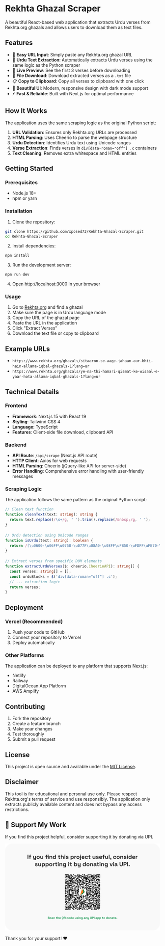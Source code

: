 # Rekhta Ghazal Scraper

A beautiful React-based web application that extracts Urdu verses from Rekhta.org ghazals and allows users to download them as text files.

## Features

- 🎯 **Easy URL Input**: Simply paste any Rekhta.org ghazal URL
- 📝 **Urdu Text Extraction**: Automatically extracts Urdu verses using the same logic as the Python scraper
- 👀 **Live Preview**: See the first 3 verses before downloading
- 💾 **File Download**: Download extracted verses as a `.txt` file
- 📋 **Copy to Clipboard**: Copy all verses to clipboard with one click
- 🎨 **Beautiful UI**: Modern, responsive design with dark mode support
- ⚡ **Fast & Reliable**: Built with Next.js for optimal performance

## How It Works

The application uses the same scraping logic as the original Python script:

1. **URL Validation**: Ensures only Rekhta.org URLs are processed
2. **HTML Parsing**: Uses Cheerio to parse the webpage structure
3. **Urdu Detection**: Identifies Urdu text using Unicode ranges
4. **Verse Extraction**: Finds verses in `div[data-roman="off"] .c` containers
5. **Text Cleaning**: Removes extra whitespace and HTML entities

## Getting Started

### Prerequisites

- Node.js 18+ 
- npm or yarn

### Installation

1. Clone the repository:
```bash
git clone https://github.com/xposed73/Rekhta-Ghazal-Scraper.git
cd Rekhta-Ghazal-Scraper
```

2. Install dependencies:
```bash
npm install
```

3. Run the development server:
```bash
npm run dev
```

4. Open [http://localhost:3000](http://localhost:3000) in your browser

### Usage

1. Go to [Rekhta.org](https://www.rekhta.org) and find a ghazal
2. Make sure the page is in Urdu language mode
3. Copy the URL of the ghazal page
4. Paste the URL in the application
5. Click "Extract Verses"
6. Download the text file or copy to clipboard

## Example URLs

- `https://www.rekhta.org/ghazals/sitaaron-se-aage-jahaan-aur-bhii-hain-allama-iqbal-ghazals-1?lang=ur`
- `https://www.rekhta.org/ghazals/ye-na-thi-hamari-qismat-ke-wisaal-e-yaar-hota-allama-iqbal-ghazals-1?lang=ur`

## Technical Details

### Frontend
- **Framework**: Next.js 15 with React 19
- **Styling**: Tailwind CSS 4
- **Language**: TypeScript
- **Features**: Client-side file download, clipboard API

### Backend
- **API Route**: `/api/scrape` (Next.js API route)
- **HTTP Client**: Axios for web requests
- **HTML Parsing**: Cheerio (jQuery-like API for server-side)
- **Error Handling**: Comprehensive error handling with user-friendly messages

### Scraping Logic

The application follows the same pattern as the original Python script:

```typescript
// Clean text function
function cleanText(text: string): string {
  return text.replace(/\s+/g, ' ').trim().replace(/&nbsp;/g, ' ');
}

// Urdu detection using Unicode ranges
function isUrdu(text: string): boolean {
  return /[\u0600-\u06FF\u0750-\u077F\u08A0-\u08FF\uFB50-\uFDFF\uFE70-\uFEFF]/.test(text);
}

// Extract verses from specific DOM elements
function extractUrduVerses($: cheerio.CheerioAPI): string[] {
  const verses: string[] = [];
  const urduBlocks = $('div[data-roman="off"] .c');
  // ... extraction logic
  return verses;
}
```

## Deployment

### Vercel (Recommended)

1. Push your code to GitHub
2. Connect your repository to Vercel
3. Deploy automatically

### Other Platforms

The application can be deployed to any platform that supports Next.js:
- Netlify
- Railway
- DigitalOcean App Platform
- AWS Amplify

## Contributing

1. Fork the repository
2. Create a feature branch
3. Make your changes
4. Test thoroughly
5. Submit a pull request

## License

This project is open source and available under the [MIT License](LICENSE).

## Disclaimer

This tool is for educational and personal use only. Please respect Rekhta.org's terms of service and use responsibly. The application only extracts publicly available content and does not bypass any access restrictions.


## 🙏 Support My Work

If you find this project helpful, consider supporting it by donating via UPI.

![Donate via UPI](https://raw.githubusercontent.com/xposed73/YTDL-python/main/upi-donation.png)

Thank you for your support! ❤️

